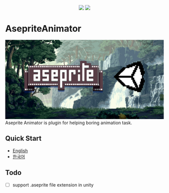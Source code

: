 <p align="center"><img src ="https://img.shields.io/github/v/release/weisswolfi/asepriteanimator?style=flat-square&logo=github"/> <img src ="https://img.shields.io/github/downloads/weisswolfi/asepriteanimator/total?style=flat-square&color=brightgreen&logo=github"/> </p>

# AsepriteAnimator
![main image](Images/logo.png)
Aseprite Animator is plugin for helping boring animation task.

## Quick Start
- [English](Quick%20Start/en.md)
- [한국어](Quick%20Start/kr.md)


## Todo
- [ ] support .aseprite file extension in unity
